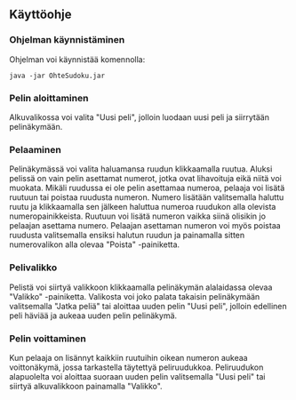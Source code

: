 ## Käyttöohje

### Ohjelman käynnistäminen 

Ohjelman voi käynnistää komennolla:

`java -jar OhteSudoku.jar`

### Pelin aloittaminen

Alkuvalikossa voi valita "Uusi peli", jolloin luodaan uusi peli ja siirrytään pelinäkymään.

### Pelaaminen

Pelinäkymässä voi valita haluamansa ruudun klikkaamalla ruutua. Aluksi pelissä on vain pelin asettamat numerot, jotka ovat lihavoituja eikä niitä voi muokata. Mikäli ruudussa ei ole pelin asettamaa numeroa, pelaaja voi lisätä ruutuun tai poistaa ruudusta numeron. Numero lisätään valitsemalla haluttu ruutu ja klikkaamalla sen jälkeen haluttua numeroa ruudukon alla olevista numeropainikkeista. Ruutuun voi lisätä numeron vaikka siinä olisikin jo pelaajan asettama numero. Pelaajan asettaman numeron voi myös poistaa ruudusta valitsemalla ensiksi halutun ruudun ja painamalla sitten numerovalikon alla olevaa "Poista" -painiketta.

### Pelivalikko

Pelistä voi siirtyä valikkoon klikkaamalla pelinäkymän alalaidassa olevaa "Valikko" -painiketta. Valikosta voi joko palata takaisin pelinäkymään valitsemalla "Jatka peliä" tai aloittaa uuden pelin "Uusi peli", jolloin edellinen peli häviää ja aukeaa uuden pelin pelinäkymä.

### Pelin voittaminen

Kun pelaaja on lisännyt kaikkiin ruutuihin oikean numeron aukeaa voittonäkymä, jossa tarkastella täytettyä peliruudukkoa. Peliruudukon alapuolelta voi aloittaa suoraan uuden pelin valitsemalla "Uusi peli" tai siirtyä alkuvalikkoon painamalla "Valikko".
